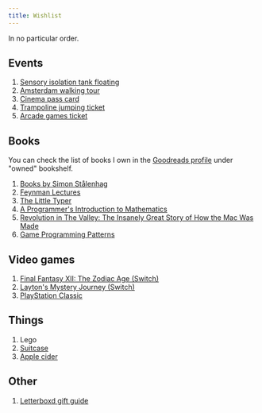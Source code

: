 ```yaml
---
title: Wishlist
---
```


In no particular order.

## Events

1. [Sensory isolation tank floating](https://www.koanfloat.nl/koan-float-giftcard/?lang=en)
2. [Amsterdam walking tour](https://amsterdammer.ru/contact)
3. [Cinema pass card](https://www.cineville.nl/en/card)
4. [Trampoline jumping ticket](https://jumpsquare.com/nl/amsterdam/cadeaubon)
5. [Arcade games ticket](https://store.blastgalaxy.nl/product/gift-card/)

## Books

You can check the list of books I own in the [Goodreads profile](https://www.goodreads.com/review/list/4207679-artem?shelf=owned) under "owned" bookshelf.

1. [Books by Simon Stålenhag](https://www.amazon.com/s?i=stripbooks&rh=p_27%3ASimon+Stålenhag&s=relevancerank&text=Simon+Stålenhag)
2. [Feynman Lectures](https://www.amazon.de/dp/0465023827)
3. [The Little Typer](https://mitpress.mit.edu/books/little-typer)
4. [A Programmer's Introduction to Mathematics](https://pimbook.org/)
5. [Revolution in The Valley: The Insanely Great Story of How the Mac Was Made](https://www.amazon.com/gp/product/0596007191)
6. [Game Programming Patterns](https://www.amazon.co.uk/dp/0990582906)

## Video games

1. [Final Fantasy XII: The Zodiac Age (Switch)](https://www.amazon.de/dp/B07MCW5S7R)
2. [Layton's Mystery Journey (Switch)](https://www.bol.com/nl/p/layton-s-mystery-journey-katrielle-miljonairscomplot-deluxe-edition-switch/9200000115890979/)
3. [PlayStation Classic](https://www.playstation.com/en-us/explore/playstation-classic/)

## Things

1. Lego
2. [Suitcase](https://www.awaytravel.com/eu/en/suitcases/bigger-carry-on/brick)
3. [Apple cider](https://appelsenperen.amsterdam/webshop/)

## Other

1. [Letterboxd gift guide](https://letterboxd.com/gift-guide/)

